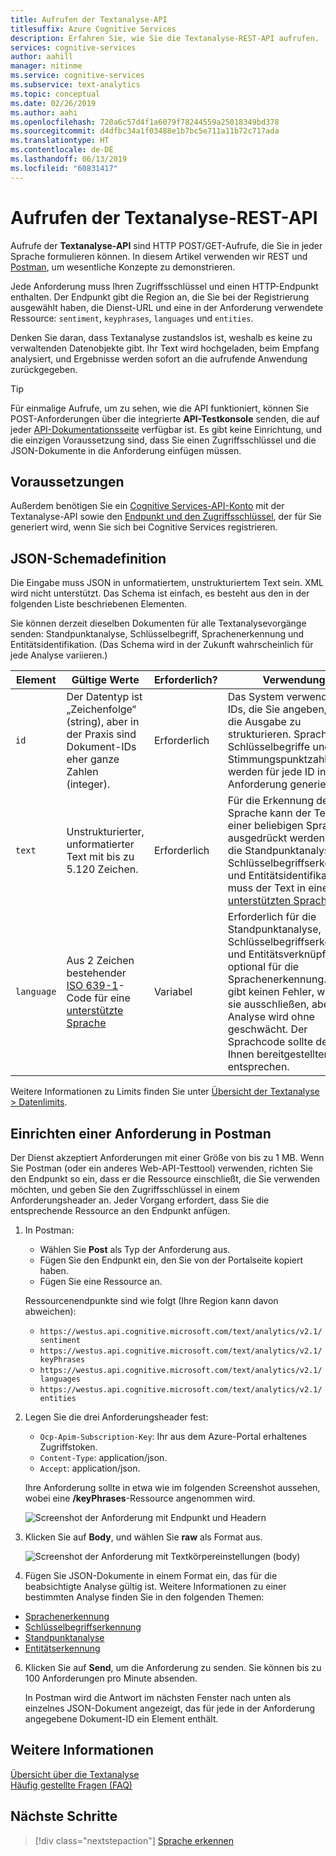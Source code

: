 ```yaml
---
title: Aufrufen der Textanalyse-API
titlesuffix: Azure Cognitive Services
description: Erfahren Sie, wie Sie die Textanalyse-REST-API aufrufen.
services: cognitive-services
author: aahill
manager: nitinme
ms.service: cognitive-services
ms.subservice: text-analytics
ms.topic: conceptual
ms.date: 02/26/2019
ms.author: aahi
ms.openlocfilehash: 720a6c57d4f1a6079f78244559a25018349bd378
ms.sourcegitcommit: d4dfbc34a1f03488e1b7bc5e711a11b72c717ada
ms.translationtype: HT
ms.contentlocale: de-DE
ms.lasthandoff: 06/13/2019
ms.locfileid: "60831417"
---
```

# <a name="how-to-call-the-text-analytics-rest-api"></a>Aufrufen der Textanalyse-REST-API

Aufrufe der **Textanalyse-API** sind HTTP POST/GET-Aufrufe, die Sie in jeder Sprache formulieren können. In diesem Artikel verwenden wir REST und [Postman](https://chrome.google.com/webstore/detail/postman/fhbjgbiflinjbdggehcddcbncdddomop), um wesentliche Konzepte zu demonstrieren.

Jede Anforderung muss Ihren Zugriffsschlüssel und einen HTTP-Endpunkt enthalten. Der Endpunkt gibt die Region an, die Sie bei der Registrierung ausgewählt haben, die Dienst-URL und eine in der Anforderung verwendete Ressource: `sentiment`, `keyphrases`, `languages` und `entities`. 

Denken Sie daran, dass Textanalyse zustandslos ist, weshalb es keine zu verwaltenden Datenobjekte gibt. Ihr Text wird hochgeladen, beim Empfang analysiert, und Ergebnisse werden sofort an die aufrufende Anwendung zurückgegeben.

> [!Tip]
> Für einmalige Aufrufe, um zu sehen, wie die API funktioniert, können Sie POST-Anforderungen über die integrierte **API-Testkonsole** senden, die auf jeder [API-Dokumentationsseite](https://westcentralus.dev.cognitive.microsoft.com/docs/services/TextAnalytics-v2-1/operations/56f30ceeeda5650db055a3c6) verfügbar ist. Es gibt keine Einrichtung, und die einzigen Voraussetzung sind, dass Sie einen Zugriffsschlüssel und die JSON-Dokumente in die Anforderung einfügen müssen. 

## <a name="prerequisites"></a>Voraussetzungen

Außerdem benötigen Sie ein [Cognitive Services-API-Konto](https://docs.microsoft.com/azure/cognitive-services/cognitive-services-apis-create-account) mit der Textanalyse-API sowie den [Endpunkt und den Zugriffsschlüssel](text-analytics-how-to-access-key.md), der für Sie generiert wird, wenn Sie sich bei Cognitive Services registrieren. 

<a name="json-schema"></a>

## <a name="json-schema-definition"></a>JSON-Schemadefinition

Die Eingabe muss JSON in unformatiertem, unstrukturiertem Text sein. XML wird nicht unterstützt. Das Schema ist einfach, es besteht aus den in der folgenden Liste beschriebenen Elementen. 

Sie können derzeit dieselben Dokumenten für alle Textanalysevorgänge senden: Standpunktanalyse, Schlüsselbegriff, Sprachenerkennung und Entitätsidentifikation. (Das Schema wird in der Zukunft wahrscheinlich für jede Analyse variieren.)

| Element | Gültige Werte | Erforderlich? | Verwendung |
|---------|--------------|-----------|-------|
|`id` |Der Datentyp ist „Zeichenfolge“ (string), aber in der Praxis sind Dokument-IDs eher ganze Zahlen (integer). | Erforderlich | Das System verwendet die IDs, die Sie angeben, um die Ausgabe zu strukturieren. Sprachcodes, Schlüsselbegriffe und Stimmungspunktzahlen werden für jede ID in der Anforderung generiert.|
|`text` | Unstrukturierter, unformatierter Text mit bis zu 5.120 Zeichen. | Erforderlich | Für die Erkennung der Sprache kann der Text in einer beliebigen Sprache ausgedrückt werden. Für die Standpunktanalyse, Schlüsselbegriffserkennung und Entitätsidentifikation muss der Text in einer [unterstützten Sprache](../text-analytics-supported-languages.md) sein. |
|`language` | Aus 2 Zeichen bestehender [ISO 639-1](https://en.wikipedia.org/wiki/List_of_ISO_639-1_codes)-Code für eine [unterstützte Sprache](../text-analytics-supported-languages.md) | Variabel | Erforderlich für die Standpunktanalyse, Schlüsselbegriffserkennung und Entitätsverknüpfung, optional für die Sprachenerkennung. Es gibt keinen Fehler, wenn Sie sie ausschließen, aber die Analyse wird ohne geschwächt. Der Sprachcode sollte dem von Ihnen bereitgestellten `text` entsprechen. |

Weitere Informationen zu Limits finden Sie unter [Übersicht der Textanalyse > Datenlimits](../overview.md#data-limits). 

## <a name="set-up-a-request-in-postman"></a>Einrichten einer Anforderung in Postman

Der Dienst akzeptiert Anforderungen mit einer Größe von bis zu 1 MB. Wenn Sie Postman (oder ein anderes Web-API-Testtool) verwenden, richten Sie den Endpunkt so ein, dass er die Ressource einschließt, die Sie verwenden möchten, und geben Sie den Zugriffsschlüssel in einem Anforderungsheader an. Jeder Vorgang erfordert, dass Sie die entsprechende Ressource an den Endpunkt anfügen. 

1. In Postman:

   + Wählen Sie **Post** als Typ der Anforderung aus.
   + Fügen Sie den Endpunkt ein, den Sie von der Portalseite kopiert haben.
   + Fügen Sie eine Ressource an.

   Ressourcenendpunkte sind wie folgt (Ihre Region kann davon abweichen):

   + `https://westus.api.cognitive.microsoft.com/text/analytics/v2.1/sentiment`
   + `https://westus.api.cognitive.microsoft.com/text/analytics/v2.1/keyPhrases`
   + `https://westus.api.cognitive.microsoft.com/text/analytics/v2.1/languages`
   + `https://westus.api.cognitive.microsoft.com/text/analytics/v2.1/entities`

2. Legen Sie die drei Anforderungsheader fest:

   + `Ocp-Apim-Subscription-Key`: Ihr aus dem Azure-Portal erhaltenes Zugriffstoken.
   + `Content-Type`: application/json.
   + `Accept`: application/json.

   Ihre Anforderung sollte in etwa wie im folgenden Screenshot aussehen, wobei eine **/keyPhrases**-Ressource angenommen wird.

   ![Screenshot der Anforderung mit Endpunkt und Headern](../media/postman-request-keyphrase-1.png)

4. Klicken Sie auf **Body**, und wählen Sie **raw** als Format aus.

   ![Screenshot der Anforderung mit Textkörpereinstellungen (body)](../media/postman-request-body-raw.png)

5. Fügen Sie JSON-Dokumente in einem Format ein, das für die beabsichtigte Analyse gültig ist. Weitere Informationen zu einer bestimmten Analyse finden Sie in den folgenden Themen:

  + [Sprachenerkennung](text-analytics-how-to-language-detection.md)  
  + [Schlüsselbegriffserkennung](text-analytics-how-to-keyword-extraction.md)  
  + [Standpunktanalyse](text-analytics-how-to-sentiment-analysis.md)  
  + [Entitätserkennung](text-analytics-how-to-entity-linking.md)  


6. Klicken Sie auf **Send**, um die Anforderung zu senden. Sie können bis zu 100 Anforderungen pro Minute absenden. 

   In Postman wird die Antwort im nächsten Fenster nach unten als einzelnes JSON-Dokument angezeigt, das für jede in der Anforderung angegebene Dokument-ID ein Element enthält.

## <a name="see-also"></a>Weitere Informationen 

 [Übersicht über die Textanalyse](../overview.md)  
 [Häufig gestellte Fragen (FAQ)](../text-analytics-resource-faq.md)

## <a name="next-steps"></a>Nächste Schritte

> [!div class="nextstepaction"]
> [Sprache erkennen](text-analytics-how-to-language-detection.md)
